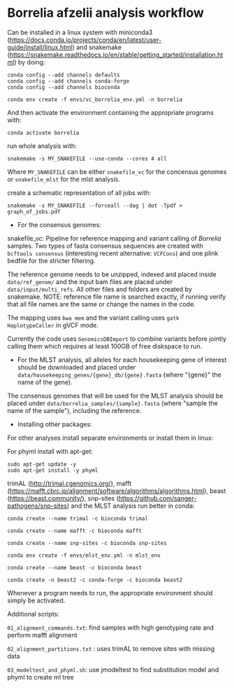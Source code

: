 # Borrelia afzelii analysis workflow

Can be installed in a linux system with miniconda3 (https://docs.conda.io/projects/conda/en/latest/user-guide/install/linux.html) and snakemake (https://snakemake.readthedocs.io/en/stable/getting_started/installation.html) by doing:

```
conda config --add channels defaults
conda config --add channels conda-forge
conda config --add channels bioconda

conda env create -f envs/vc_borrelia_env.yml -n borrelia
```

And then activate the environment containing the appropriate programs with:

```
conda activate borrelia
```

run whole analysis with:

```
snakemake -s MY_SNAKEFILE --use-conda --cores 4 all
```

Where `MY_SNAKEFILE` can be either `snakefile_vc` for the concensus genomes or `snakefile_mlst` for the mlst analysis.

create a schematic representation of all jobs with:

```
snakemake -s MY_SNAKEFILE --forceall --dag | dot -Tpdf > graph_of_jobs.pdf
```


 - For the consensus genomes:

snakefile_vc: Pipeline for reference mapping and variant calling of _Borrelia_ samples. Two types of fasta consensus sequences are created with `bcftools consensus` (interesting recent alternative: `VCFCons`) and one plink bedfile for the stricter filtering.

The reference genome needs to be unzipped, indexed and placed inside `data/ref_genom/` and the input bam files are placed under `data/input/multi_refs`. All other files and folders are created by snakemake. NOTE: reference file name is searched exactly, if running verify that all file names are the same or change the names in the code.

The mapping uses `bwa mem` and the variant calling uses `gatk HaplotypeCaller` in gVCF mode.

Currently the code uses `GenomicsDBImport` to combine variants before jointly calling them which requires at least 100GB of free diskspace to run.


 - For the MLST analysis, all alleles for each housekeeping gene of interest should be downloaded and placed under `data/housekeeping_genes/{gene}_db/{gene}.fasta` (where "{gene}" the name of the gene).

The consensus genomes that will be used for the MLST analysis should be placed under `data/borrelia_samples/{sample}.fasta` (where "sample the name of the sample"), including the reference.

 - Installing other packages:

For other analyses install separate environments or install them in linux:

For phyml install with apt-get:
```
sudo apt-get update -y
sudo apt-get install -y phyml
```

trimAL (http://trimal.cgenomics.org/), mafft (https://mafft.cbrc.jp/alignment/software/algorithms/algorithms.html), beast (https://beast.community/), snp-sites (https://github.com/sanger-pathogens/snp-sites) and the MLST analysis run better in conda:
```
conda create --name trimal -c bioconda trimal

conda create --name mafft -c bioconda mafft

conda create --name snp-sites -c bioconda snp-sites

conda env create -f envs/mlst_env.yml -n mlst_env

conda create --name beast -c bioconda beast

conda create -n beast2 -c conda-forge -c bioconda beast2
```

Whenever a program needs to run, the appropriate environment should simply be activated.

Additional scripts:

`01_alignment_commands.txt`: find samples with high genotyping rate and perform mafft alignment

`02_alignment_partitions.txt` : uses trimAL to remove sites with missing data

`03_modeltest_and_phyml.sh`: use jmodeltest to find substitution model and phyml to create ml tree
